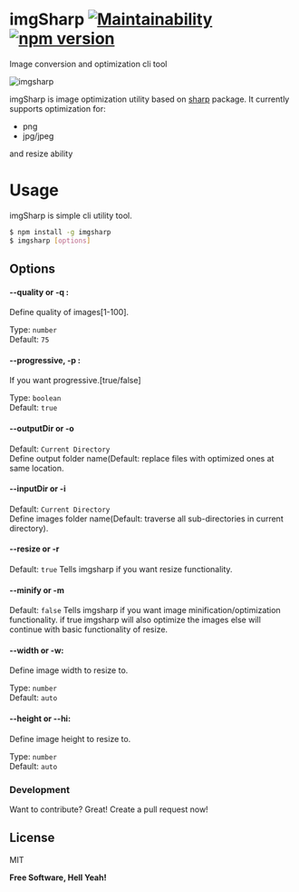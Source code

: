 # imgSharp [![Maintainability](https://api.codeclimate.com/v1/badges/ab398b1a9bcb2a2d50a7/maintainability)](https://codeclimate.com/github/vsanse/imgsharp/maintainability) [![npm version](http://img.shields.io/npm/v/imgsharp.svg?style=flat)](https://npmjs.org/package/imgsharp "View this project on npm")
Image conversion and optimization cli tool

![imgsharp](https://imgur.com/zAzeYIt.png)

imgSharp is image optimization utility based on [sharp](https://www.npmjs.com/package/sharp) package. It currently supports optimization for:
- png
- jpg/jpeg

and resize ability

# Usage
imgSharp is simple cli utility tool.
```sh
$ npm install -g imgsharp
$ imgsharp [options]
```

## Options
#### --quality or -q : 
Define quality of images[1-100].  

Type: `number`  
Default: `75`  

#### --progressive, -p : 
If you want progressive.[true/false]  

Type: `boolean`  
Default: `true`  


#### --outputDir or -o  
Default: `Current Directory`  
Define output folder name(Default: replace files with optimized ones at same location.  

#### --inputDir or -i  
Default: `Current Directory`  
Define images folder name(Default: traverse all sub-directories in current directory).  

#### --resize or -r
Default: `true`
Tells imgsharp if you want resize functionality.

#### --minify or -m
Default: `false`
Tells imgsharp if you want image minification/optimization functionality.
if true imgsharp will also optimize the images else will continue with basic functionality of resize.

#### --width or -w: 
Define image width to resize to.  

Type: `number`  
Default: `auto`  

#### --height or --hi: 
Define image height to resize to.  

Type: `number`  
Default: `auto`  



### Development

Want to contribute? Great!
Create a pull request now!


License
----

MIT


**Free Software, Hell Yeah!**
 

